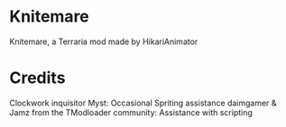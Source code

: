 # Knitemare
Knitemare, a Terraria mod made by HikariAnimator
# Credits
Clockwork inquisitor Myst: Occasional Spriting assistance
daimgamer & Jamz from the TModloader community: Assistance with scripting
